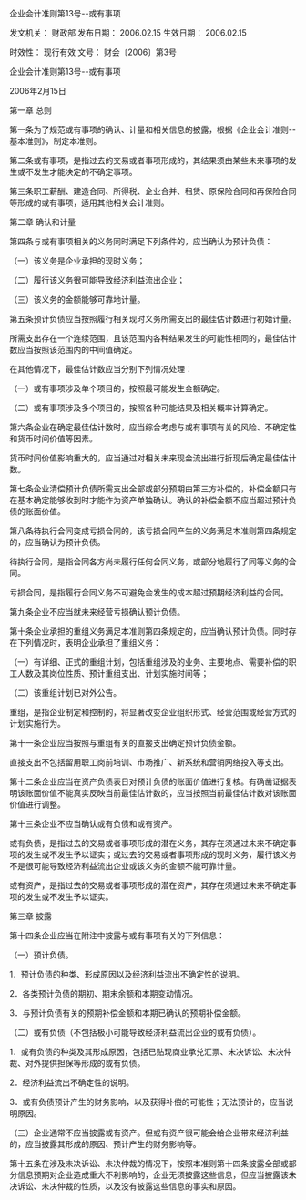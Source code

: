 
	
		
	
企业会计准则第13号--或有事项
	
	
发文机关：	财政部
发布日期：	2006.02.15
生效日期：	2006.02.15
	
时效性：	现行有效
文号：	财会〔2006〕第3号
	
	

	
	

	
	

企业会计准则第13号--或有事项

2006年2月15日

第一章 总则

第一条为了规范或有事项的确认、计量和相关信息的披露，根据《企业会计准则--基本准则》，制定本准则。

第二条或有事项，是指过去的交易或者事项形成的，其结果须由某些未来事项的发生或不发生才能决定的不确定事项。

第三条职工薪酬、建造合同、所得税、企业合并、租赁、原保险合同和再保险合同等形成的或有事项，适用其他相关会计准则。

第二章 确认和计量

第四条与或有事项相关的义务同时满足下列条件的，应当确认为预计负债：

（一）该义务是企业承担的现时义务；

（二）履行该义务很可能导致经济利益流出企业；

（三）该义务的金额能够可靠地计量。

第五条预计负债应当按照履行相关现时义务所需支出的最佳估计数进行初始计量。

所需支出存在一个连续范围，且该范围内各种结果发生的可能性相同的，最佳估计数应当按照该范围内的中间值确定。

在其他情况下，最佳估计数应当分别下列情况处理：

（一）或有事项涉及单个项目的，按照最可能发生金额确定。

（二）或有事项涉及多个项目的，按照各种可能结果及相关概率计算确定。

第六条企业在确定最佳估计数时，应当综合考虑与或有事项有关的风险、不确定性和货币时间价值等因素。

货币时间价值影响重大的，应当通过对相关未来现金流出进行折现后确定最佳估计数。

第七条企业清偿预计负债所需支出全部或部分预期由第三方补偿的，补偿金额只有在基本确定能够收到时才能作为资产单独确认。确认的补偿金额不应当超过预计负债的账面价值。

第八条待执行合同变成亏损合同的，该亏损合同产生的义务满足本准则第四条规定的，应当确认为预计负债。

待执行合同，是指合同各方尚未履行任何合同义务，或部分地履行了同等义务的合同。

亏损合同，是指履行合同义务不可避免会发生的成本超过预期经济利益的合同。

第九条企业不应当就未来经营亏损确认预计负债。

第十条企业承担的重组义务满足本准则第四条规定的，应当确认预计负债。同时存在下列情况时，表明企业承担了重组义务：

（一）有详细、正式的重组计划，包括重组涉及的业务、主要地点、需要补偿的职工人数及其岗位性质、预计重组支出、计划实施时间等；

（二）该重组计划已对外公告。

重组，是指企业制定和控制的，将显著改变企业组织形式、经营范围或经营方式的计划实施行为。

第十一条企业应当按照与重组有关的直接支出确定预计负债金额。

直接支出不包括留用职工岗前培训、市场推广、新系统和营销网络投入等支出。

第十二条企业应当在资产负债表日对预计负债的账面价值进行复核。有确凿证据表明该账面价值不能真实反映当前最佳估计数的，应当按照当前最佳估计数对该账面价值进行调整。

第十三条企业不应当确认或有负债和或有资产。

或有负债，是指过去的交易或者事项形成的潜在义务，其存在须通过未来不确定事项的发生或不发生予以证实；或过去的交易或者事项形成的现时义务，履行该义务不是很可能导致经济利益流出企业或该义务的金额不能可靠计量。

或有资产，是指过去的交易或者事项形成的潜在资产，其存在须通过未来不确定事项的发生或不发生予以证实。

第三章 披露

第十四条企业应当在附注中披露与或有事项有关的下列信息：

（一）预计负债。

1．预计负债的种类、形成原因以及经济利益流出不确定性的说明。

2．各类预计负债的期初、期末余额和本期变动情况。

3．与预计负债有关的预期补偿金额和本期已确认的预期补偿金额。

（二）或有负债（不包括极小可能导致经济利益流出企业的或有负债）。

1．或有负债的种类及其形成原因，包括已贴现商业承兑汇票、未决诉讼、未决仲裁、对外提供担保等形成的或有负债。

2．经济利益流出不确定性的说明。

3．或有负债预计产生的财务影响，以及获得补偿的可能性；无法预计的，应当说明原因。

（三）企业通常不应当披露或有资产。但或有资产很可能会给企业带来经济利益的，应当披露其形成的原因、预计产生的财务影响等。

第十五条在涉及未决诉讼、未决仲裁的情况下，按照本准则第十四条披露全部或部分信息预期对企业造成重大不利影响的，企业无须披露这些信息，但应当披露该未决诉讼、未决仲裁的性质，以及没有披露这些信息的事实和原因。
